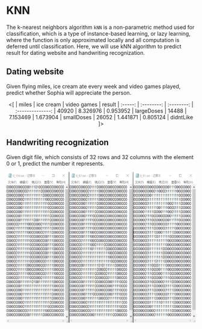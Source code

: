 # KNN

The k-nearest neighbors algorithm `kNN` is a non-parametric method used for classification, which is a type of instance-based learning, or lazy learning, where the function is only approximated locally and all computation is deferred until classification. 
Here, we will use kNN algorithm to predict result for dating website and handwriting recognization.

## Dating website
Given flying miles, ice cream ate every week and video games played, predict whether Sophia will appreciate the person.  

<div align=center><[
| miles | ice cream | video games | result
| :-----: | :--------: | :--------: | :--------------:
| 40920 | 8.326976 | 0.953952 | largeDoses
| 14488 | 7.153469 | 1.673904 | smallDoses
| 26052 | 1.441871 | 0.805124 | didntLike 
]>
</div>
  
## Handwriting recognization
Given digit file, which consists of 32 rows and 32 columns with the element 0 or 1, predict the number it represents.

<div align=center><img width="574" height="400" src="https://github.com/Kobeyond/Codes-for-Machine-Learning/blob/master/KNN/data/digits.png"/></div>
